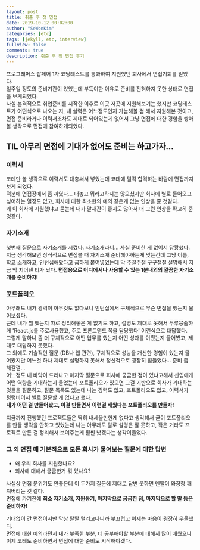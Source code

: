 ```yaml
---
layout: post
title: 취준 후 첫 면접
date: 2019-10-12 00:02:00
author: "SeWonKim"
categories: [etc]
tags: [jekyll, etc, interview]
fullview: false
comments: true
description: 취준 후 첫 면접 후기
---
```


프로그래머스 잡페어 1차 코딩테스트를 통과하여 지원했던 회사에서 면접기회를 얻었다.  
일주일 정도의 준비기간이 있었는데 부득이한 이유로 준비를 전혀하지 못한 상태로 면접을 보게되었다.  
사실 본격적으로 취업준비를 시작한 이후로 이곳 저곳에 지원해보기는 했지만 코딩테스트가 어떤식으로 나오는 지, 내 실력은 어느정도인지 가늠해볼 겸 해서 지원해본 것이고,
면접 준비라거나 이력서조차도 제대로 되어있는게 없어서 그냥 면접에 대한 경험을 쌓아볼 생각으로 면접에 참여하게되었다.

## TIL 아무리 면접에 기대가 없어도 준비는 하고가자...

### 이력서

코테만 볼 생각으로 이력서도 대충써서 넣었는데 코테에 덜컥 합격하는 바람에 면접까지 보게 되었다.  
덕분에 면접장에서 좀 까였다... 대놓고 뭐라고하지는 않으셨지만 회사에 별로 들어오고싶어하는 열정도 없고, 회사에 대한 최소한의 예의 같은게 없는 인상을 준 것같다.  
왜 이 회사에 지원했냐고 묻는데 내가 말재간이 좋지도 않아서 더 그런 인상을 확고히 준 것같다.

### 자기소개

첫번째 질문으로 자기소개를 시켰다. 자기소개라니... 사실 준비한 게 없어서 당황했다.  
지금 생각해보면 상식적으로 면접볼 때 자기소개 준비해야하는게 맞는건데 그냥 이름, 학교 소개하고, 인턴십해봤다고 급하게 붙여넣었는데 막 주절주절 구구절절 설명해서 지금 막 지어낸 티가 났다. **면접용으로 어디에서나 사용할 수 있는 1분내외의 깔끔한 자기소개를 준비하자!**

### 포트폴리오

아무래도 내가 경력이 아무것도 없다보니 인턴십에서 구체적으로 무슨 면접을 했는지 물어보셨다.  
근데 내가 뭘 했는지 따로 정리해놓은 게 없기도 하고, 설명도 제대로 못해서 두루뭉술하게 'React.js를 주로사용했고, 주로 프론트앤드 쪽을 담당했다' 이런식으로 대답했다.  
그렇게 말하니 좀 더 구체적으로 어떤 업무를 했는지 어떤 성과를 이뤘는지 물어봤고, 제대로 대답하지 못했다.  
그 외에도 기술적인 질문 (DB나 웹 관련), 구체적으로 성능을 개선한 경험이 있는지 물어봤지만 어느것 하나 제대로 설명하지 못해서 정신적으로 굉장히 힘들었다... 준비 좀 해갈껄...  
어느정도 내 바닥이 드러나고 마지막 질문으로 회사에 궁금한 점이 있냐고해서 신입에게 어떤 역량을 기대하는지 물었는데 포트폴리오가 있으면 그걸 기반으로 회사가 기대하는 것들을 질문하고, 질문 목록도 있는데 나는 경력도 없고, 포트폴리오도 없고, 이력서가 텅텅비어서 별로 질문할 게 없다고 했다.  
**내가 어떤 걸 만들어봤고, 이걸 만들면서 이런걸 배웠다는 포트폴리오를 만들자!**

지금까지 진행했던 프로젝트들은 딱히 내세울만한게 없다고 생각해서 굳이 포트폴리오를 만들 생각을 안하고 있었는데 나는 아무래도 말로 설명은 잘 못하고, 작은 거라도 프로젝트 만든 걸 정리해서 보여주는게 훨씬 낫겠다는 생각이들었다.

### 그 외 면접 때 기본적으로 모든 회사가 물어보는 질문에 대한 답변

- 왜 우리 회사를 지원했나요?
- 회사에 대해서 궁금한거 뭐 있나요?

사실상 면접 분위기도 안좋은데 이 두가지 질문에 제대로 답변 못하면 멘탈이 와장창 깨져버리는 것 같다.  
면접에 가기전에 **최소 자기소개, 지원동기, 마지막으로 궁금한 점, 마지막으로 할 말 등은 준비하자!**

기대없이 간 면접이지만 막상 탈탈 털리고나니까 부끄럽고 어제는 마음이 굉장히 우울했다.  
면접에 대한 예의라던지 내가 부족한 부분, 더 공부해야할 부분에 대해서 많이 배웠으니 이제 코테도 준비하면서 면접에 대한 준비도 시작해야겠다.
